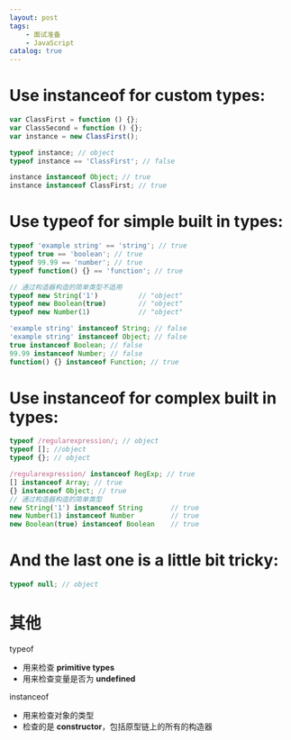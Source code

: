 ```yaml
---
layout: post
tags: 
    - 面试准备
    - JavaScript
catalog: true
---
```



# Use instanceof for custom types:
```js
var ClassFirst = function () {};
var ClassSecond = function () {};
var instance = new ClassFirst();

typeof instance; // object
typeof instance == 'ClassFirst'; // false

instance instanceof Object; // true
instance instanceof ClassFirst; // true
```

# Use typeof for simple built in types:
```js
typeof 'example string' == 'string'; // true
typeof true == 'boolean'; // true
typeof 99.99 == 'number'; // true
typeof function() {} == 'function'; // true

// 通过构造器构造的简单类型不适用
typeof new String('1')          // "object"
typeof new Boolean(true)        // "object"
typeof new Number(1)            // "object"

'example string' instanceof String; // false
'example string' instanceof Object; // false
true instanceof Boolean; // false
99.99 instanceof Number; // false
function() {} instanceof Function; // true
```

# Use instanceof for complex built in types:
```js
typeof /regularexpression/; // object
typeof []; //object
typeof {}; // object

/regularexpression/ instanceof RegExp; // true
[] instanceof Array; // true
{} instanceof Object; // true
// 通过构造器构造的简单类型
new String('1') instanceof String       // true
new Number(1) instanceof Number         // true
new Boolean(true) instanceof Boolean    // true
```

# And the last one is a little bit tricky:
```js
typeof null; // object
```

# 其他
typeof
- 用来检查 **primitive types**
- 用来检查变量是否为 **undefined**

instanceof
- 用来检查对象的类型
- 检查的是 **constructor**，包括原型链上的所有的构造器